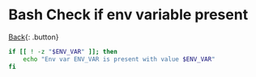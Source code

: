 # Bash Check if env variable present

[Back](../../index.md#bash){: .button}

```bash
if [[ ! -z "$ENV_VAR" ]]; then
    echo "Env var ENV_VAR is present with value $ENV_VAR"
fi
```
